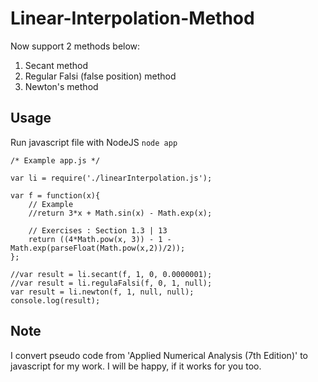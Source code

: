 # Linear-Interpolation-Method

Now support 2 methods below:

1. Secant method
2. Regular Falsi (false position) method
3. Newton's method

## Usage

Run javascript file with NodeJS `node app`

```
/* Example app.js */ 

var li = require('./linearInterpolation.js');

var f = function(x){
	// Example
	//return 3*x + Math.sin(x) - Math.exp(x);
	
	// Exercises : Section 1.3 | 13
	return ((4*Math.pow(x, 3)) - 1 - Math.exp(parseFloat(Math.pow(x,2))/2));
};

//var result = li.secant(f, 1, 0, 0.0000001);
//var result = li.regulaFalsi(f, 0, 1, null);
var result = li.newton(f, 1, null, null);
console.log(result);
```

## Note

I convert pseudo code from 'Applied Numerical Analysis (7th Edition)' to javascript for my work. I will be happy, if it works for you too.
